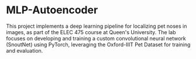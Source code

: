# MLP-Autoencoder
This project implements a deep learning pipeline for localizing pet noses in images, as part of the ELEC 475 course at Queen's University. The lab focuses on developing and training a custom convolutional neural network (SnoutNet) using PyTorch, leveraging the Oxford-IIIT Pet Dataset for training and evaluation.

